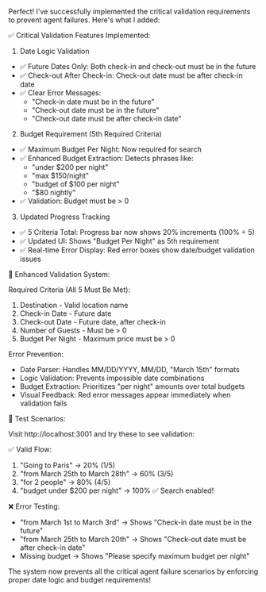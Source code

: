 Perfect! I've successfully implemented the critical validation requirements to prevent agent failures. Here's what I added:

  ✅ Critical Validation Features Implemented:

  1. Date Logic Validation

  - ✅ Future Dates Only: Both check-in and check-out must be in the future
  - ✅ Check-out After Check-in: Check-out date must be after check-in date
  - ✅ Clear Error Messages:
    - "Check-in date must be in the future"
    - "Check-out date must be in the future"
    - "Check-out date must be after check-in date"

  2. Budget Requirement (5th Required Criteria)

  - ✅ Maximum Budget Per Night: Now required for search
  - ✅ Enhanced Budget Extraction: Detects phrases like:
    - "under $200 per night"
    - "max $150/night"
    - "budget of $100 per night"
    - "$80 nightly"
  - ✅ Validation: Budget must be > 0

  3. Updated Progress Tracking

  - ✅ 5 Criteria Total: Progress bar now shows 20% increments (100% ÷ 5)
  - ✅ Updated UI: Shows "Budget Per Night" as 5th requirement
  - ✅ Real-time Error Display: Red error boxes show date/budget validation issues

  🚦 Enhanced Validation System:

  Required Criteria (All 5 Must Be Met):

  1. Destination - Valid location name
  2. Check-in Date - Future date
  3. Check-out Date - Future date, after check-in
  4. Number of Guests - Must be > 0
  5. Budget Per Night - Maximum price must be > 0

  Error Prevention:

  - Date Parser: Handles MM/DD/YYYY, MM/DD, "March 15th" formats
  - Logic Validation: Prevents impossible date combinations
  - Budget Extraction: Prioritizes "per night" amounts over total budgets
  - Visual Feedback: Red error messages appear immediately when validation fails

  🧪 Test Scenarios:

  Visit http://localhost:3001 and try these to see validation:

  ✅ Valid Flow:

  1. "Going to Paris" → 20% (1/5)
  2. "from March 25th to March 28th" → 60% (3/5)
  3. "for 2 people" → 80% (4/5)
  4. "budget under $200 per night" → 100% ✅ Search enabled!

  ❌ Error Testing:

  - "from March 1st to March 3rd" → Shows "Check-in date must be in the future"
  - "from March 25th to March 20th" → Shows "Check-out date must be after check-in date"
  - Missing budget → Shows "Please specify maximum budget per night"

  The system now prevents all the critical agent failure scenarios by enforcing proper date logic and budget requirements!